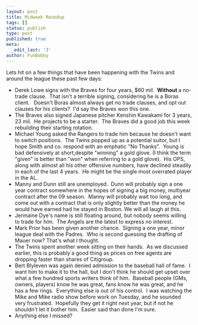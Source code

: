 ```yaml
---
layout: post
title: Midweek Roundup
tags: []
status: publish
type: post
published: true
meta:
  _edit_last: '3'
author: FunBobby
---
```

Lets hit on a few things that have been happening with the Twins and around the league these past few days:
<ul>
	<li>Derek Lowe signs with the Braves for four years, $60 mil.  <strong>Without </strong>a no-trade clause.  That isn't a terrible signing, considering he is a Boras client.   Doesn't Boras almost always get no trade clauses, and opt out clauses for his clients?  I'd say the Braves won this one.</li>
	<li>The Braves also signed Japanese pitcher Kenshin Kawakami for 3 years, 23 mil.  He projects to be a starter.  The Braves did a good job this week rebuilding their starting rotation.</li>
	<li>Michael Young asked the Rangers to trade him because he doesn't want to switch positions.  The Twins popped up as a potential suitor, but I hope Smith and co. respond with an emphatic "No Thanks".  Young is bad defensively at short,despite "winning" a gold glove. (I think the term "given" is better than "won" when referring to a gold glove).  His OPS, along with almost all his other offensive numbers, have declined steadily in each of the last 4 years.  He might be the single most overrated player in the AL.</li>
	<li>Manny and Dunn still are unemployed.  Dunn will probably sign a one year contract somewhere in the hopes of signing a big money, multiyear contract after the 09 season.  Manny will probably wait too long, and come out with a contract that is only slightly better than the money he would have earned had he stayed in Boston. We will all laugh at this.</li>
	<li>Jermaine Dye's name is still floating around, but nobody seems willing to trade for him.  The Angels are the latest to express no interest.</li>
	<li>Mark Prior has been given another chance.  Signing a one year, minor league deal with the Padres.  Who is second guessing the drafting of Mauer now? That's what I thought.</li>
	<li>The Twins spent another week sitting on their hands.  As we discussed earlier, this is probably a good thing as prices on free agents are dropping faster than shares of Citigroup.</li>
	<li>Bert Blyleven was again denied admission to the baseball hall of fame.  I want him to make it to the hall, but I don't think he should get upset over what a few hundred sports writers think of him.  Baseball people (GMs, owners, players) know he was great, fans know he was great, and he has a few rings.  Everything else is out of his control.  I was watching the Mike and Mike radio show before work on Tuesday, and he sounded very frustrated.  Hopefully they get it right next year, but if not he shouldn't let it bother him.  Easier said than done I'm sure.</li>
	<li>Anything else I missed? </li>
</ul>
